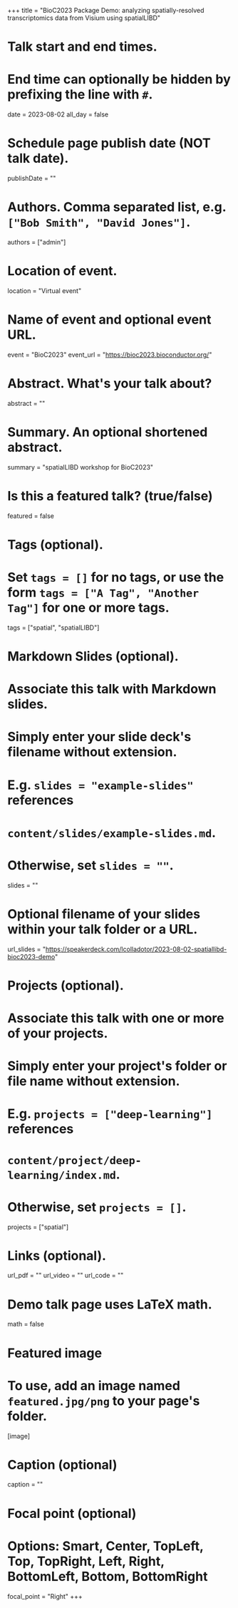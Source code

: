 +++
title = "BioC2023 Package Demo: analyzing spatially-resolved transcriptomics data from Visium using spatialLIBD"

# Talk start and end times.
#   End time can optionally be hidden by prefixing the line with `#`.
date = 2023-08-02
all_day = false

# Schedule page publish date (NOT talk date).
publishDate = ""

# Authors. Comma separated list, e.g. `["Bob Smith", "David Jones"]`.
authors = ["admin"]

# Location of event.
location = "Virtual event"

# Name of event and optional event URL.
event = "BioC2023"
event_url = "https://bioc2023.bioconductor.org/"

# Abstract. What's your talk about?
abstract = ""

# Summary. An optional shortened abstract.
summary = "spatialLIBD workshop for BioC2023"

# Is this a featured talk? (true/false)
featured = false

# Tags (optional).
#   Set `tags = []` for no tags, or use the form `tags = ["A Tag", "Another Tag"]` for one or more tags.
tags = ["spatial", "spatialLIBD"]

# Markdown Slides (optional).
#   Associate this talk with Markdown slides.
#   Simply enter your slide deck's filename without extension.
#   E.g. `slides = "example-slides"` references 
#   `content/slides/example-slides.md`.
#   Otherwise, set `slides = ""`.
slides = ""

# Optional filename of your slides within your talk folder or a URL.
url_slides = "https://speakerdeck.com/lcolladotor/2023-08-02-spatiallibd-bioc2023-demo"

# Projects (optional).
#   Associate this talk with one or more of your projects.
#   Simply enter your project's folder or file name without extension.
#   E.g. `projects = ["deep-learning"]` references 
#   `content/project/deep-learning/index.md`.
#   Otherwise, set `projects = []`.
projects = ["spatial"]

# Links (optional).
url_pdf = ""
url_video = ""
url_code = ""

# Demo talk page uses LaTeX math.
math = false

# Featured image
# To use, add an image named `featured.jpg/png` to your page's folder. 
[image]
  # Caption (optional)
  caption = ""

  # Focal point (optional)
  # Options: Smart, Center, TopLeft, Top, TopRight, Left, Right, BottomLeft, Bottom, BottomRight
  focal_point = "Right"
+++

<script defer class="speakerdeck-embed" data-id="8d098eb7536a4a46892488da9d85cc20" data-ratio="1.7772511848341233" src="//speakerdeck.com/assets/embed.js"></script>
